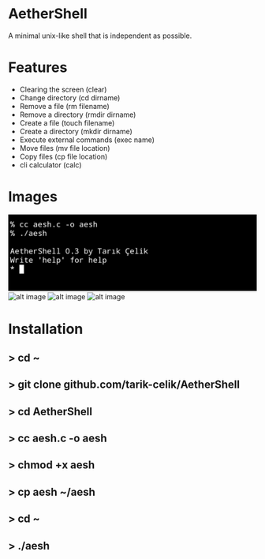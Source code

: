# AetherShell

A minimal unix-like shell
that is independent as possible.

# Features

* Clearing the screen (clear)
* Change directory (cd dirname)
* Remove a file (rm filename)
* Remove a directory (rmdir dirname)
* Create a file (touch filename)
* Create a directory (mkdir dirname)
* Execute external commands (exec name)
* Move files (mv file location)
* Copy files (cp file location)
* cli calculator (calc)

 # Images

![alt image](https://github.com/tarik-celik/AetherShell/blob/main/Screenshot_20231222_185020_Termux.jpg)
![alt image]()
![alt image]()
![alt image]()

# Installation

## > cd ~
## > git clone github.com/tarik-celik/AetherShell
## > cd AetherShell
## > cc aesh.c -o aesh
## > chmod +x aesh
## > cp aesh ~/aesh
## > cd ~
## > ./aesh
